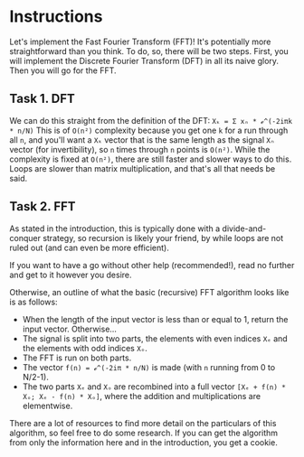 # Instructions

Let's implement the Fast Fourier Transform (FFT)! 
It's potentially more straightforward than you think. 
To do, so, there will be two steps.
First, you will implement the Discrete Fourier Transform (DFT) in all its naive glory.
Then you will go for the FFT.

## Task 1. DFT

We can do this straight from the definition of the DFT: `Xₖ = Σ xₙ * ℯ^(-2iπk * n/N)`
This is of `O(n²)` complexity because you get one `k` for a run through all `n`, and you'll want a `Xₖ` vector that is the same length as the signal `Xₙ` vector (for invertibility), so `n` times through `n` points is `O(n²)`.
While the complexity is fixed at `O(n²)`, there are still faster and slower ways to do this.
Loops are slower than matrix multiplication, and that's all that needs be said.

## Task 2. FFT

As stated in the introduction, this is typically done with a divide-and-conquer strategy, so recursion is likely your friend, by while loops are not ruled out (and can even be more efficient).

If you want to have a go without other help (recommended!), read no further and get to it however you desire.

Otherwise, an outline of what the basic (recursive) FFT algorithm looks like is as follows:
- When the length of the input vector is less than or equal to 1, return the input vector. Otherwise...
- The signal is split into two parts, the elements with even indices `Xₑ` and the elements with odd indices `Xₒ`.
- The FFT is run on both parts.
- The vector `f(n) = ℯ^(-2iπ * n/N)` is made (with `n` running from 0 to N/2-1).
- The two parts `Xₑ` and `Xₒ` are recombined into a full vector `[Xₑ + f(n) * Xₒ; Xₑ - f(n) * Xₒ]`, where the addition and multiplications are elementwise.

There are a lot of resources to find more detail on the particulars of this algorithm, so feel free to do some research.
If you can get the algorithm from only the information here and in the introduction, you get a cookie.
